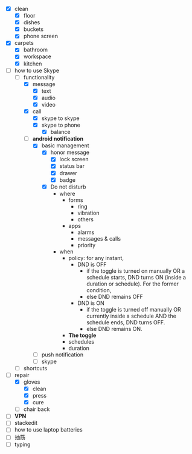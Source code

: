- [x] clean
	- [x] floor
	- [x] dishes
	- [x] buckets
	- [x] phone screen
- [x] carpets
	- [x] bathroom
	- [x] workspace
	- [x] kitchen
- [ ] how to use Skype
	- [ ] functionality
		- [x] message
			- [x] text
			- [x] audio
			- [x] video
		- [x] call
			- [x] skype to skype
			- [x] skype to phone
				- [x] balance
		- [ ] **android notification**
			- [x] basic management
				- [x] honor message
					- [x] lock screen
					- [x] status bar
					- [x] drawer
					- [x] badge
				- [x] Do not disturb
					- where
						- forms
							- ring
							- vibration
							- others
						- apps
							- alarms
							- messages & calls
							- priority
					- when
						- policy: for any instant,
							- DND is OFF
								- if the toggle is turned on manually OR a schedule starts, DND turns ON (inside a duration or schedule). For the former condition, 
								- else DND remains OFF
							- DND is ON
								- if the toggle is turned off manually OR currently inside a schedule AND the schedule ends, DND turns OFF.
								- else DND remains ON.
						- **The toggle**
						- schedules
						- duration
			- [ ] push notification
			- [ ] skype
	- [ ] shortcuts
- [ ] repair
	- [x] gloves
		- [x] clean
		- [x] press
		- [x] cure
	- [ ] chair back
- [ ] **VPN**
- [ ] stackedit
- [ ] how to use laptop batteries
- [ ] 抽筋
- [ ] typing
<!--stackedit_data:
eyJoaXN0b3J5IjpbLTE1NTM1MzU4MTZdfQ==
-->